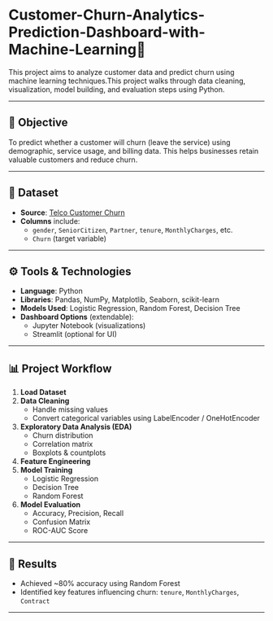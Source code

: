 # Customer-Churn-Analytics-Prediction-Dashboard-with-Machine-Learning🚀

This project aims to analyze customer data and predict churn using machine learning techniques.This project walks through data cleaning, visualization, model building, and evaluation steps using Python.

---

## 🧾 Objective

To predict whether a customer will churn (leave the service) using demographic, service usage, and billing data. This helps businesses retain valuable customers and reduce churn.

---

## 📁 Dataset

- **Source**: [Telco Customer Churn](https://www.kaggle.com/datasets/blastchar/telco-customer-churn)
- **Columns** include:
  - `gender`, `SeniorCitizen`, `Partner`, `tenure`, `MonthlyCharges`, etc.
  - `Churn` (target variable)

---

## ⚙️ Tools & Technologies

- **Language**: Python
- **Libraries**: Pandas, NumPy, Matplotlib, Seaborn, scikit-learn
- **Models Used**: Logistic Regression, Random Forest, Decision Tree
- **Dashboard Options** (extendable):
  - Jupyter Notebook (visualizations)
  - Streamlit (optional for UI)

---

## 📊 Project Workflow

1. **Load Dataset**
2. **Data Cleaning**
   - Handle missing values
   - Convert categorical variables using LabelEncoder / OneHotEncoder
3. **Exploratory Data Analysis (EDA)**
   - Churn distribution
   - Correlation matrix
   - Boxplots & countplots
4. **Feature Engineering**
5. **Model Training**
   - Logistic Regression
   - Decision Tree
   - Random Forest
6. **Model Evaluation**
   - Accuracy, Precision, Recall
   - Confusion Matrix
   - ROC-AUC Score

---

## 📌 Results

- Achieved ~80% accuracy using Random Forest
- Identified key features influencing churn: `tenure`, `MonthlyCharges`, `Contract`

---
